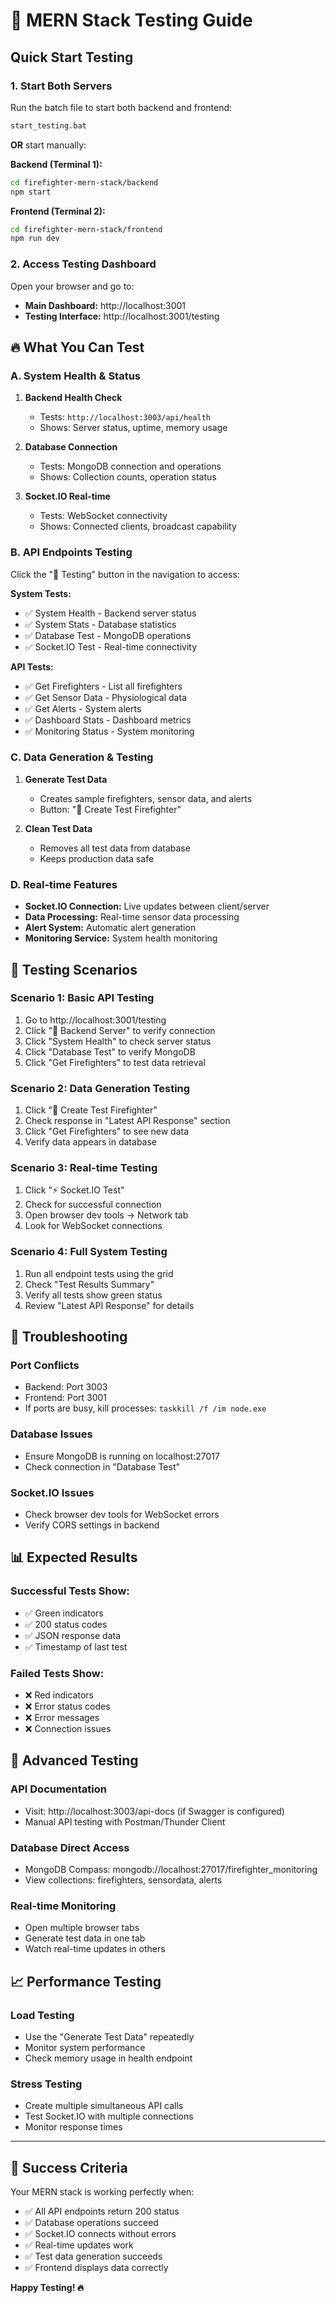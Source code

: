 # 🧪 MERN Stack Testing Guide

## Quick Start Testing

### 1. Start Both Servers
Run the batch file to start both backend and frontend:
```bash
start_testing.bat
```

**OR** start manually:

**Backend (Terminal 1):**
```bash
cd firefighter-mern-stack/backend
npm start
```

**Frontend (Terminal 2):**
```bash
cd firefighter-mern-stack/frontend
npm run dev
```

### 2. Access Testing Dashboard
Open your browser and go to:
- **Main Dashboard:** http://localhost:3001
- **Testing Interface:** http://localhost:3001/testing

## 🔥 What You Can Test

### A. System Health & Status
1. **Backend Health Check**
   - Tests: `http://localhost:3003/api/health`
   - Shows: Server status, uptime, memory usage

2. **Database Connection**
   - Tests: MongoDB connection and operations
   - Shows: Collection counts, operation status

3. **Socket.IO Real-time**
   - Tests: WebSocket connectivity
   - Shows: Connected clients, broadcast capability

### B. API Endpoints Testing
Click the "🧪 Testing" button in the navigation to access:

**System Tests:**
- ✅ System Health - Backend server status
- ✅ System Stats - Database statistics
- ✅ Database Test - MongoDB operations
- ✅ Socket.IO Test - Real-time connectivity

**API Tests:**
- ✅ Get Firefighters - List all firefighters
- ✅ Get Sensor Data - Physiological data
- ✅ Get Alerts - System alerts
- ✅ Dashboard Stats - Dashboard metrics
- ✅ Monitoring Status - System monitoring

### C. Data Generation & Testing
1. **Generate Test Data**
   - Creates sample firefighters, sensor data, and alerts
   - Button: "👤 Create Test Firefighter"

2. **Clean Test Data**
   - Removes all test data from database
   - Keeps production data safe

### D. Real-time Features
- **Socket.IO Connection:** Live updates between client/server
- **Data Processing:** Real-time sensor data processing
- **Alert System:** Automatic alert generation
- **Monitoring Service:** System health monitoring

## 🎯 Testing Scenarios

### Scenario 1: Basic API Testing
1. Go to http://localhost:3001/testing
2. Click "🔌 Backend Server" to verify connection
3. Click "System Health" to check server status
4. Click "Database Test" to verify MongoDB
5. Click "Get Firefighters" to test data retrieval

### Scenario 2: Data Generation Testing
1. Click "👤 Create Test Firefighter"
2. Check response in "Latest API Response" section
3. Click "Get Firefighters" to see new data
4. Verify data appears in database

### Scenario 3: Real-time Testing
1. Click "⚡ Socket.IO Test"
2. Check for successful connection
3. Open browser dev tools → Network tab
4. Look for WebSocket connections

### Scenario 4: Full System Testing
1. Run all endpoint tests using the grid
2. Check "Test Results Summary" 
3. Verify all tests show green status
4. Review "Latest API Response" for details

## 🔧 Troubleshooting

### Port Conflicts
- Backend: Port 3003
- Frontend: Port 3001
- If ports are busy, kill processes: `taskkill /f /im node.exe`

### Database Issues
- Ensure MongoDB is running on localhost:27017
- Check connection in "Database Test"

### Socket.IO Issues
- Check browser dev tools for WebSocket errors
- Verify CORS settings in backend

## 📊 Expected Results

### Successful Tests Show:
- ✅ Green indicators
- ✅ 200 status codes
- ✅ JSON response data
- ✅ Timestamp of last test

### Failed Tests Show:
- ❌ Red indicators
- ❌ Error status codes
- ❌ Error messages
- ❌ Connection issues

## 🚀 Advanced Testing

### API Documentation
- Visit: http://localhost:3003/api-docs (if Swagger is configured)
- Manual API testing with Postman/Thunder Client

### Database Direct Access
- MongoDB Compass: mongodb://localhost:27017/firefighter_monitoring
- View collections: firefighters, sensordata, alerts

### Real-time Monitoring
- Open multiple browser tabs
- Generate test data in one tab
- Watch real-time updates in others

## 📈 Performance Testing

### Load Testing
- Use the "Generate Test Data" repeatedly
- Monitor system performance
- Check memory usage in health endpoint

### Stress Testing
- Create multiple simultaneous API calls
- Test Socket.IO with multiple connections
- Monitor response times

---

## 🎉 Success Criteria

Your MERN stack is working perfectly when:
- ✅ All API endpoints return 200 status
- ✅ Database operations succeed
- ✅ Socket.IO connects without errors
- ✅ Real-time updates work
- ✅ Test data generation succeeds
- ✅ Frontend displays data correctly

**Happy Testing! 🔥**

